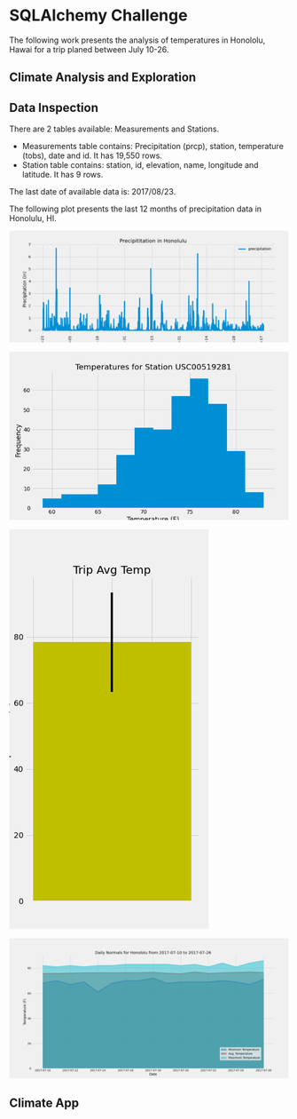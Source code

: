 # SQLAlchemy Challenge
The following work presents the analysis of temperatures in Honololu, Hawai for a trip planed between July 10-26.

## Climate Analysis and Exploration

## Data Inspection
There are 2 tables available: Measurements and Stations.
* Measurements table contains: Precipitation (prcp), station, temperature (tobs), date and id. It has 19,550 rows.
* Station table contains: station, id, elevation, name, longitude and latitude. It has 9 rows.

The last date of available data is: 2017/08/23.

The following plot presents the last 12 months of precipitation data in Honolulu, HI.

![Figure](Images/Image1.png)



![Figure](Images/Image2.png)

![Figure](Images/Image3.png)

![Figure](Images/Image4.png)

## Climate App
